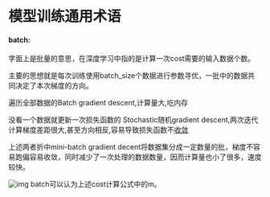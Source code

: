 # 模型训练通用术语

#### batch:

字面上是批量的意思，在深度学习中指的是计算一次cost需要的输入数据个数。

主要的思想就是每次训练使用batch_size个数据进行参数寻优，一批中的数据共同决定了本次梯度的方向。

遍历全部数据的Batch gradient descent,计算量大,吃内存

没看一个数据就更新一次损失函数的 Stochastic随机gradient descent,两次迭代计算梯度差距很大,甚至方向相反,容易导致损失函数不[收敛](../basicMaths/函数收敛.md)

上述两者折中mini-batch gradient decent将数据集分成一定数量的批，梯度不容易跑偏容易收敛，同时减少了一次处理的数据数量，因而计算量也小了很多，速度较快。

![img](https://img-blog.csdnimg.cn/20181213174206640.png)
batch可以认为上述cost计算公式中的m。

